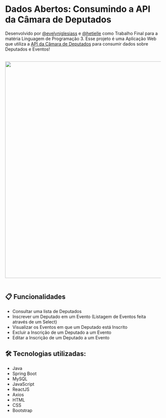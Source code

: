 # Dados Abertos: Consumindo a API da Câmara de Deputados

Desenvolvido por [@evelyniglesiass](https://github.com/evelyniglesiass) e [@hetielle](https://github.com/hetielle) como Trabalho Final para a matéria Linguagem de Programação 3.
Esse projeto é uma Aplicação Web que utiliza a [API da Câmara de Deputados](https://dadosabertos.camara.leg.br/swagger/api.html) para consumir dados sobre Deputados e Eventos!

<br>
<div align="center">
  <img src="https://github.com/evelyniglesiass/TrabFinalLP/assets/106272631/7fa67aab-3a0e-4e1e-b92d-44258799fa2f" width="700px" />
</div>
<br>

## 📋 Funcionalidades

- Consultar uma lista de Deputados
- Inscrever um Deputado em um Evento (Listagem de Eventos feita através de um Select)
- Visualizar os Eventos em que um Deputado está Inscrito
- Excluir a Inscrição de um Deputado a um Evento
- Editar a Inscrição de um Deputado a um Evento

## 🛠️ Tecnologias utilizadas:

* Java
* Spring Boot
* MySQL
* JavaScript
* ReactJS
* Axios
* HTML
* CSS
* Bootstrap
